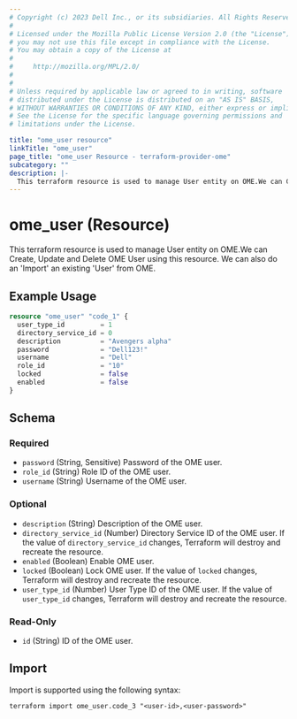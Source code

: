 ```yaml
---
# Copyright (c) 2023 Dell Inc., or its subsidiaries. All Rights Reserved.
# 
# Licensed under the Mozilla Public License Version 2.0 (the "License");
# you may not use this file except in compliance with the License.
# You may obtain a copy of the License at
# 
#     http://mozilla.org/MPL/2.0/
# 
# 
# Unless required by applicable law or agreed to in writing, software
# distributed under the License is distributed on an "AS IS" BASIS,
# WITHOUT WARRANTIES OR CONDITIONS OF ANY KIND, either express or implied.
# See the License for the specific language governing permissions and
# limitations under the License.

title: "ome_user resource"
linkTitle: "ome_user"
page_title: "ome_user Resource - terraform-provider-ome"
subcategory: ""
description: |-
  This terraform resource is used to manage User entity on OME.We can Create, Update and Delete OME User using this resource. We can also do an 'Import' an existing 'User' from OME.
---
```


# ome_user (Resource)

This terraform resource is used to manage User entity on OME.We can Create, Update and Delete OME User using this resource. We can also do an 'Import' an existing 'User' from OME.


## Example Usage

```terraform
resource "ome_user" "code_1" {
  user_type_id         = 1
  directory_service_id = 0
  description          = "Avengers alpha"
  password             = "Dell123!"
  username             = "Dell"
  role_id              = "10"
  locked               = false
  enabled              = false
}
```

<!-- schema generated by tfplugindocs -->
## Schema

### Required

- `password` (String, Sensitive) Password of the OME user.
- `role_id` (String) Role ID of the OME user.
- `username` (String) Username of the OME user.

### Optional

- `description` (String) Description of the OME user.
- `directory_service_id` (Number) Directory Service ID of the OME user. If the value of `directory_service_id` changes, Terraform will destroy and recreate the resource.
- `enabled` (Boolean) Enable OME user.
- `locked` (Boolean) Lock OME user. If the value of `locked` changes, Terraform will destroy and recreate the resource.
- `user_type_id` (Number) User Type ID of the OME user. If the value of `user_type_id` changes, Terraform will destroy and recreate the resource.

### Read-Only

- `id` (String) ID of the OME user.

## Import

Import is supported using the following syntax:

```shell
terraform import ome_user.code_3 "<user-id>,<user-password>"
```